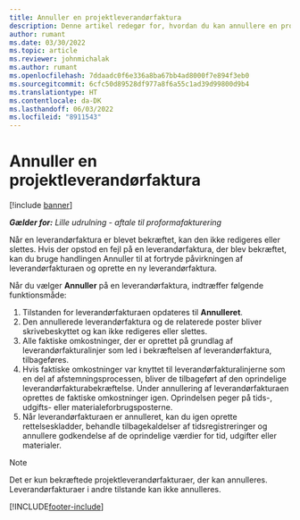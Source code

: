 ```yaml
---
title: Annuller en projektleverandørfaktura
description: Denne artikel redegør for, hvordan du kan annullere en projektleverandørfaktura i Microsoft Dynamics 365 Project Operations og den økonomiske effekt af at annullere en projektleverandørfaktura.
author: rumant
ms.date: 03/30/2022
ms.topic: article
ms.reviewer: johnmichalak
ms.author: rumant
ms.openlocfilehash: 7ddaadc0f6e336a8ba67bb4ad8000f7e894f3eb0
ms.sourcegitcommit: 6cfc50d89528df977a8f6a55c1ad39d99800d9b4
ms.translationtype: HT
ms.contentlocale: da-DK
ms.lasthandoff: 06/03/2022
ms.locfileid: "8911543"
---
```

# <a name="cancel-a-project-vendor-invoice"></a>Annuller en projektleverandørfaktura

[!include [banner](../../includes/dataverse-preview.md)]

_**Gælder for:** Lille udrulning - aftale til proformafakturering_

Når en leverandørfaktura er blevet bekræftet, kan den ikke redigeres eller slettes. Hvis der opstod en fejl på en leverandørfaktura, der blev bekræftet, kan du bruge handlingen Annuller til at fortryde påvirkningen af leverandørfakturaen og oprette en ny leverandørfaktura.

Når du vælger **Annuller** på en leverandørfaktura, indtræffer følgende funktionsmåde:

1. Tilstanden for leverandørfakturaen opdateres til **Annulleret**.
2. Den annullerede leverandørfaktura og de relaterede poster bliver skrivebeskyttet og kan ikke redigeres eller slettes.
3. Alle faktiske omkostninger, der er oprettet på grundlag af leverandørfakturalinjer som led i bekræftelsen af leverandørfaktura, tilbageføres.
4. Hvis faktiske omkostninger var knyttet til leverandørfakturalinjerne som en del af afstemningsprocessen, bliver de tilbageført af den oprindelige leverandørfakturabekræftelse. Under annullering af leverandørfakturaen oprettes de faktiske omkostninger igen. Oprindelsen peger på tids-, udgifts- eller materialeforbrugsposterne.
5. Når leverandørfakturaen er annulleret, kan du igen oprette rettelseskladder, behandle tilbagekaldelser af tidsregistreringer og annullere godkendelse af de oprindelige værdier for tid, udgifter eller materialer.

> [!NOTE]
> Det er kun bekræftede projektleverandørfakturaer, der kan annulleres. Leverandørfakturaer i andre tilstande kan ikke annulleres.

[!INCLUDE[footer-include](../../includes/footer-banner.md)]
